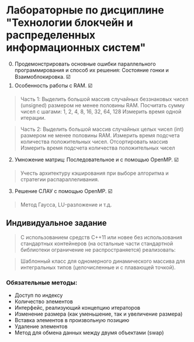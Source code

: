 # Лабораторные по дисциплине "Технологии блокчейн и распределенных информационных систем"
0. Продемонстрировать основные ошибки параллельного программирования и способ их решения: Состояние гонки и Взаимоблокировка. :ballot_box_with_check:	
1. Особенность работы с RAM. :ballot_box_with_check:
  >Часть 1:
  >Выделить большой массив случайных беззнаковых чисел (unsigned) размером не менее половины RAM.
  >Посчитать сумму чисел с шагами: 1, 2, 4, 8, 16, 32, 64, 128
  >Измерить время одной итерации.

  >Часть 2:
  >Выделить большой массив случайных целых чисел (int) размером не менее половины RAM.
  >Измерить время подсчета количества положительных чисел.
  >Отсортировать массив
  >Измерить время подсчета количества положительных чисел
2. Умножение матриц: Последовательное и с помощью OpenMP. :ballot_box_with_check: 
  >Учесть архитектуру кэширования при выборе алгоритма и стратегии распараллеливания.
3. Решение СЛАУ с помощью OpenMP. :ballot_box_with_check:
  >Метод Гаусса, LU-разложение и т.д.
## Индивидуальное задание
>С использованием средств С++11 или новее без использования стандартных контейнеров (на остальные части стандартной библиотеки ограничение не распространяется) реализовать:
 
>Шаблонный класс для одномерного динамического массива для интегральных типов (целочисленные и с плавающей точкой).
### Обязательные методы:
- Доступ по индексу
- Количество элементов
- Интерфейс, реализующий концепцию итераторов
- Изменение размера (как уменьшение, так и увеличение размера)
- Вставка элементов в произвольную позицию
- Удаление элементов
- Метод для обмена данных между двумя объектами (swap)
